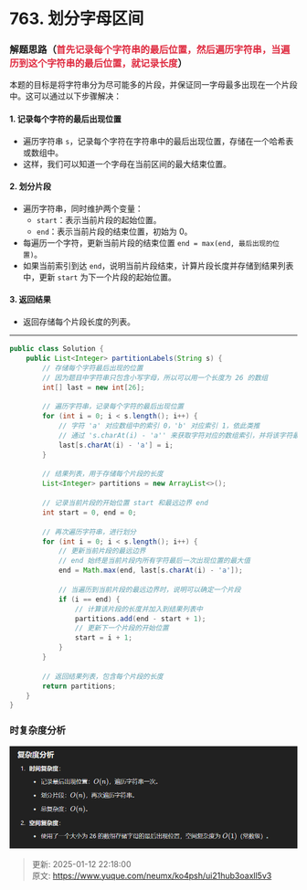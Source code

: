 # 763. 划分字母区间

### 解题思路（<font style="color:#DF2A3F;">首先记录每个字符串的最后位置，然后遍历字符串，当遍历到这个字符串的最后位置，就记录长度</font>）
本题的目标是将字符串分为尽可能多的片段，并保证同一字母最多出现在一个片段中。这可以通过以下步骤解决：

#### 1. 记录每个字符的最后出现位置
+ 遍历字符串 `s`，记录每个字符在字符串中的最后出现位置，存储在一个哈希表或数组中。
+ 这样，我们可以知道一个字母在当前区间的最大结束位置。

#### 2. 划分片段
+ 遍历字符串，同时维护两个变量：
    - `start`：表示当前片段的起始位置。
    - `end`：表示当前片段的结束位置，初始为 0。
+ 每遍历一个字符，更新当前片段的结束位置 `end = max(end, 最后出现的位置)`。
+ 如果当前索引到达 `end`，说明当前片段结束，计算片段长度并存储到结果列表中，更新 `start` 为下一个片段的起始位置。

#### 3. 返回结果
+ 返回存储每个片段长度的列表。

---

```java
public class Solution {
    public List<Integer> partitionLabels(String s) {
        // 存储每个字符最后出现的位置
        // 因为题目中字符串只包含小写字母，所以可以用一个长度为 26 的数组
        int[] last = new int[26];
        
        // 遍历字符串，记录每个字符的最后出现位置
        for (int i = 0; i < s.length(); i++) {
            // 字符 'a' 对应数组中的索引 0，'b' 对应索引 1，依此类推
            // 通过 's.charAt(i) - 'a'' 来获取字符对应的数组索引，并将该字符最后出现的位置记录在 last 数组中
            last[s.charAt(i) - 'a'] = i;
        }

        // 结果列表，用于存储每个片段的长度
        List<Integer> partitions = new ArrayList<>();
        
        // 记录当前片段的开始位置 start 和最远边界 end
        int start = 0, end = 0;

        // 再次遍历字符串，进行划分
        for (int i = 0; i < s.length(); i++) {
            // 更新当前片段的最远边界
            // end 始终是当前片段内所有字符最后一次出现位置的最大值
            end = Math.max(end, last[s.charAt(i) - 'a']);
            
            // 当遍历到当前片段的最远边界时，说明可以确定一个片段
            if (i == end) {
                // 计算该片段的长度并加入到结果列表中
                partitions.add(end - start + 1);
                // 更新下一个片段的开始位置
                start = i + 1;
            }
        }

        // 返回结果列表，包含每个片段的长度
        return partitions;
    }
}
```

### 时复杂度分析
![1736691435810-d4bc00d0-771a-4d39-a237-d3347a5f3531.png](./img/8EBBNxgc5NCxLAQZ/1736691435810-d4bc00d0-771a-4d39-a237-d3347a5f3531-350117.png)







> 更新: 2025-01-12 22:18:00  
> 原文: <https://www.yuque.com/neumx/ko4psh/ui21hub3oaxll5v3>